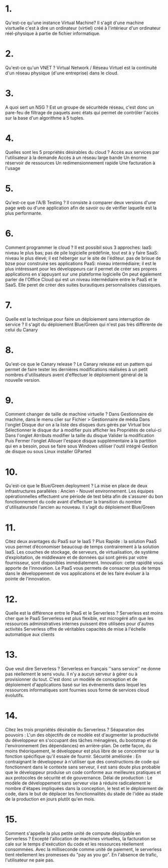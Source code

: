 # 1.
Qu'est-ce qu'une instance Virtual Machine?
Il s'agit  d'une machine visrtuelle c'est à dire un ordinateur (virtiel) créé à l'intérieur d'un ordinateur réel-physique à partie de fichier informatique.
# 2.
Qu'est-ce qu'un VNET ?
Virtual Network / Réseau Virtuel est la continuité d'un réseau physique (d'une entreprise) dans le cloud.
# 3.
A quoi sert un NSG ?
Est un groupe de sécuritéde réseau, c'est donc un pare-feu de filtrage de paquets avec états qui permet de contrôler l'accès sur la base d'un algorithme à 5 tuples.
# 4.
Quelles sont les 5 propriétés désirables du cloud ?
Accès aux services par l'utilisateur à la demande
Accès à un réseau large bande
Un énorme réservoir de ressources
Un redimensionnement rapide 
Une facturation à l'usage
# 5.
Qu'est-ce que l'A/B Testing ?
Il consiste à comparer deux versions d'une page web ou d'une application afin de savoir ou de vérifier laquelle est la plus performante.
# 6.
Comment programmer le cloud ?
Il est possibil sous 3 approches:
IaaS: niveau le plus bas; pas de pile logicielle prédéfinie, tout est à y faire 
SaaS: niveau le plus élevé; il est héberger sur le site de l'éditeur. pas de brisue de bzse pour construire ses applications 
PaaS: niveau intermédiaire; il est le plus intéressant pour les développeurs car il permet de créer ses propres applications en s'appuyant sur une plateforme logicielle 
On peut également parler de l'Office Cloud qui est un niveau intermédiaire entre le PaaS et le SaaS. Elle peret de créer des suites burautiques personnalisées classiques.
# 7.
Quelle est la technique pour faire un déploiement sans interruption de service ?
Il s'agit du déploiement Blue/Green qui n'est pas très différente de celui du Canary
# 8.
Qu'est-ce que le Canary release ?
Le Canary release est un pattern qui permet de faire tester les dernières modifications réalisées à un petit nombres d'utilisateurs avent d'effectuer le déploiement général de la nouvelle version.
# 9.
Comment changer de taille de machine virtuelle ?
Dans Gestionnaire de machine, dans le menu clier sur Fichier > Gestionnaire de média
Dans l'onglet Disque dur on a la liste des disques durs gérés par Virtual box 
Sélectionner le disque dur à modifier puis afficher les Propriétés de celui-ci 
Dans l'onglet Atrributs modifier la taille du disque
Valider la modification 
Puis Fermer l'onglet 
Allouer l'espace disque supplémentaire à la partition qui en a besoin, pous se faire sous Windows utiliser l'outil intégré Gestion de disque ou sous Linux installer GParted
# 10.
Qu'est-ce que le Blue/Green deployment ?
La mise en place de deux infrastructures parallèles : Ancien - Nouvel environnement. Les équipes opérationnelles effectuent une période de test bêta afin de s'assurer du bon fonctionnement du code avant d'effectuer la transition du nombre d'utilisateursde l'ancien au nouveau. Il s'agit du déploiement Blue/Green
# 11.
Citez deux avantages du PaaS sur le IaaS ?
Plus Rapide : la solution PaaS vous permet d’économiser beaucoup de temps contrairement à la solution IaaS. Les couches de stockage, de serveurs, de virtualisation, de système d’exploitation, de middleware et de données qui sont gérés par votre fournisseur, sont disponibles immédiatement.
Innovation: cette rapidité vous apporte de l’innovation. Le PaaS vous permets de consacrer plus de temps dans le développement de vos applications et de les faire évoluer à la pointe de l’innovation.
# 12.
Quelle est la différence entre le PaaS et le Serverless ?
Serverless est moins cher que le PaaS
Serverless est plus flexible, est microgéré afin que les ressources administratives internes puissent être utilisées pour d'autres activités
Serverless offre de véritables capacités de mise à l'échelle automatique aux clients
# 13.
Que veut dire Serverless ?
Serverless en français ''sans service'' ne donne pas réellement le sens voulu. Il n'y a aucun serveur à gérer ou à provisionner du tout. C'est donc un modèle de conception et de déploiement d'applications basé sur les événements dans lequel les ressources informatiques sont fournies sous forme de services cloud évolutifs.
# 14.
Citez les trois propriétés désirable du Serverless ?
Séaparation des pouvoirs : L'un des objectifs de ce modèle est d'augmenter la productivité du développeur en s'occupant des tâches ménagères, du bootstrap et de l'environnement (les dépendances) en arrière-plan. De cette façon, du moins théoriquement, le développeur est plus libre de se concentrer sur la fonction spécifique qu'il essaie de fournir.
Sécurité améliorée : En contraignant le développeur à n'utiliser que des constructions de code qui fonctionnent dans le contexte sans serveur, il est sans doute plus probable que le développeur produise un code conforme aux meilleures pratiques et aux protocoles de sécurité et de gouvernance.
Délai de production : Le modèle de développement sans serveur vise à réduire radicalement le nombre d'étapes impliquées dans la conception, le test et le déploiement de code, dans le but de déplacer les fonctionnalités du stade de l'idée au stade de la production en jours plutôt qu'en mois.
# 15.
Comment s'appelle la plus petite unité de compute déployable en Serverless ?
Excepté l'allocation de machines virtuelles, la facturation se cale sur le temps d'exécution du code et les ressources réellement consommées. Avec la milliseconde comme unité de paiement, le serverless tient réellement les promesses du "pay as you go". En l'absence de trafic, l'utilisateur ne paie pas.
